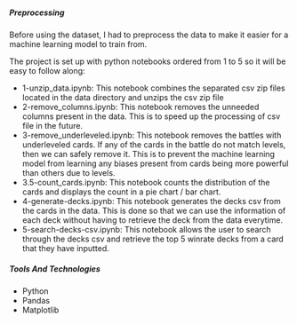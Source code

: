##### Preprocessing

Before using the dataset, I had to preprocess the data to make it easier for a machine learning model to train from.

The project is set up with python notebooks ordered from 1 to 5 so it will be easy to follow along:
- 1-unzip_data.ipynb: This notebook combines the separated csv zip files located in the data directory and unzips the csv zip file
- 2-remove_columns.ipynb: This notebook removes the unneeded columns present in the data. This is to speed up the processing of csv file in the future.
- 3-remove_underleveled.ipynb: This notebook removes the battles with underleveled cards. If any of the cards in the battle do not match levels, then we can safely remove it. This is to prevent the machine learning model from learning any biases present from cards being more powerful than others due to levels.
- 3.5-count_cards.ipynb: This notebook counts the distribution of the cards and displays the count in a pie chart / bar chart.
- 4-generate-decks.ipynb: This notebook generates the decks csv from the cards in the data. This is done so that we can use the information of each deck without having to retrieve the deck from the data everytime.
- 5-search-decks-csv.ipynb: This notebook allows the user to search through the decks csv and retrieve the top 5 winrate decks from a card that they have inputted.   

##### Tools And Technologies

*   Python
*   Pandas
*   Matplotlib